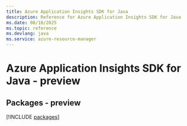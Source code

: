 ```yaml
---
title: Azure Application Insights SDK for Java
description: Reference for Azure Application Insights SDK for Java
ms.date: 08/18/2025
ms.topic: reference
ms.devlang: java
ms.service: azure-resource-manager
---
```

# Azure Application Insights SDK for Java - preview
## Packages - preview
[!INCLUDE [packages](application-insights-index.md)]